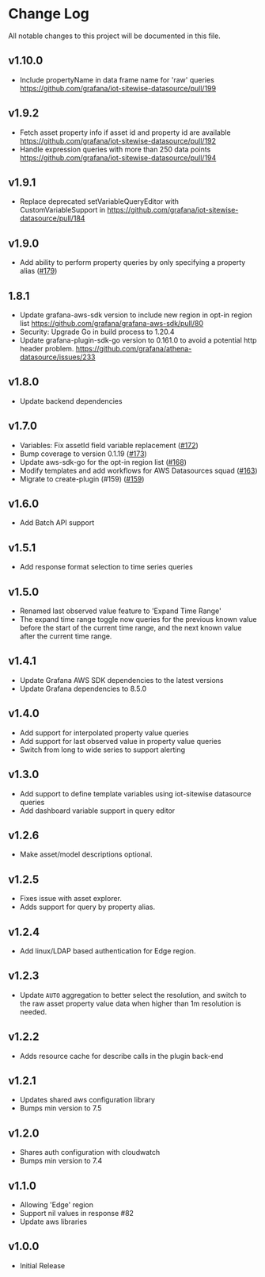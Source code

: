 # Change Log

All notable changes to this project will be documented in this file.
## v1.10.0

- Include propertyName in data frame name for 'raw' queries https://github.com/grafana/iot-sitewise-datasource/pull/199

## v1.9.2

- Fetch asset property info if asset id and property id are available https://github.com/grafana/iot-sitewise-datasource/pull/192
- Handle expression queries with more than 250 data points https://github.com/grafana/iot-sitewise-datasource/pull/194

## v1.9.1

* Replace deprecated setVariableQueryEditor with CustomVariableSupport
  in https://github.com/grafana/iot-sitewise-datasource/pull/184

## v1.9.0

- Add ability to perform property queries by only specifying a property
  alias ([#179](https://github.com/grafana/iot-sitewise-datasource/pull/179))

## 1.8.1

- Update grafana-aws-sdk version to include new region in opt-in region
  list https://github.com/grafana/grafana-aws-sdk/pull/80
- Security: Upgrade Go in build process to 1.20.4
- Update grafana-plugin-sdk-go version to 0.161.0 to avoid a potential http header problem. https://github.com/grafana/athena-datasource/issues/233

## v1.8.0

- Update backend dependencies

## v1.7.0

- Variables: Fix assetId field variable replacement ([#172](https://github.com/grafana/iot-sitewise-datasource/pull/172))
- Bump coverage to version 0.1.19 ([#173](https://github.com/grafana/iot-sitewise-datasource/pull/173))
- Update aws-sdk-go for the opt-in region list ([#168](https://github.com/grafana/iot-sitewise-datasource/pull/168))
- Modify templates and add workflows for AWS Datasources squad ([#163](https://github.com/grafana/iot-sitewise-datasource/pull/163))
- Migrate to create-plugin (#159)
  ([#159](https://github.com/grafana/iot-sitewise-datasource/pull/159))

## v1.6.0

- Add Batch API support

## v1.5.1

- Add response format selection to time series queries

## v1.5.0

- Renamed last observed value feature to 'Expand Time Range'
- The expand time range toggle now queries for the previous known value before the start of the current time range, and the next known value after the current time range.

## v1.4.1

- Update Grafana AWS SDK dependencies to the latest versions
- Update Grafana dependencies to 8.5.0

## v1.4.0

- Add support for interpolated property value queries
- Add support for last observed value in property value queries
- Switch from long to wide series to support alerting

## v1.3.0

- Add support to define template variables using iot-sitewise datasource queries
- Add dashboard variable support in query editor

## v1.2.6

- Make asset/model descriptions optional.

## v1.2.5

- Fixes issue with asset explorer.
- Adds support for query by property alias.

## v1.2.4

- Add linux/LDAP based authentication for Edge region.

## v1.2.3

- Update `AUTO` aggregation to better select the resolution, and switch to the raw asset property value data when higher than 1m resolution is needed.

## v1.2.2

- Adds resource cache for describe calls in the plugin back-end

## v1.2.1

- Updates shared aws configuration library
- Bumps min version to 7.5

## v1.2.0

- Shares auth configuration with cloudwatch
- Bumps min version to 7.4

## v1.1.0

- Allowing 'Edge' region
- Support nil values in response #82
- Update aws libraries

## v1.0.0

- Initial Release
